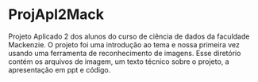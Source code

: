 # ProjApl2Mack

Projeto Aplicado 2 dos alunos do curso de ciência de dados da faculdade Mackenzie. 
O projeto foi uma introdução ao tema e nossa primeira vez usando uma ferramenta de reconhecimento de imagens.
Esse diretório contém os arquivos de imagem, um texto técnico sobre o projeto, a apresentação em ppt e código.
